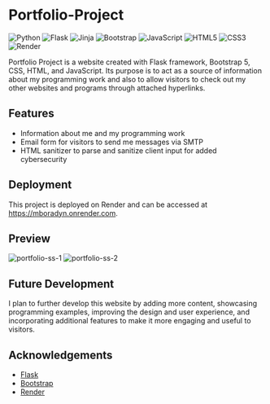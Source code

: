 # Portfolio-Project
![Python](https://img.shields.io/badge/python-3670A0?style=for-the-badge&logo=python&logoColor=ffdd54)
![Flask](https://img.shields.io/badge/flask-%23000.svg?style=for-the-badge&logo=flask&logoColor=white)
![Jinja](https://img.shields.io/badge/jinja-white.svg?style=for-the-badge&logo=jinja&logoColor=black)
![Bootstrap](https://img.shields.io/badge/bootstrap-%23563D7C.svg?style=for-the-badge&logo=bootstrap&logoColor=white)
![JavaScript](https://img.shields.io/badge/javascript-%23323330.svg?style=for-the-badge&logo=javascript&logoColor=%23F7DF1E)
![HTML5](https://img.shields.io/badge/html5-%23E34F26.svg?style=for-the-badge&logo=html5&logoColor=white)
![CSS3](https://img.shields.io/badge/css3-%231572B6.svg?style=for-the-badge&logo=css3&logoColor=white)
![Render](https://img.shields.io/badge/Render-%46E3B7.svg?style=for-the-badge&logo=render&logoColor=white)

Portfolio Project is a website created with Flask framework, Bootstrap 5, CSS, HTML, and JavaScript. Its purpose is to act as a source of information about my programming work and also to allow visitors to check out my other websites and programs through attached hyperlinks.

## Features
- Information about me and my programming work
- Email form for visitors to send me messages via SMTP
- HTML sanitizer to parse and sanitize client input for added cybersecurity

## Deployment
This project is deployed on Render and can be accessed at https://mboradyn.onrender.com.

## Preview
![portfolio-ss-1](https://github.com/Veluthil/Portfolio-Project/assets/108438343/69b54b8a-d4e5-49fd-9d0e-ac6e519c36d9)
![portfolio-ss-2](https://github.com/Veluthil/Portfolio-Project/assets/108438343/6cb84bf8-19c0-4e21-8097-2fc7d3d805ad)


## Future Development
I plan to further develop this website by adding more content, showcasing programming examples, improving the design and user experience, and incorporating additional features to make it more engaging and useful to visitors.

## Acknowledgements
- <a href="https://flask.palletsprojects.com/en/2.3.x/">Flask</a>
- <a href="https://getbootstrap.com/">Bootstrap</a>
- <a href="https://render.com/">Render</a>
